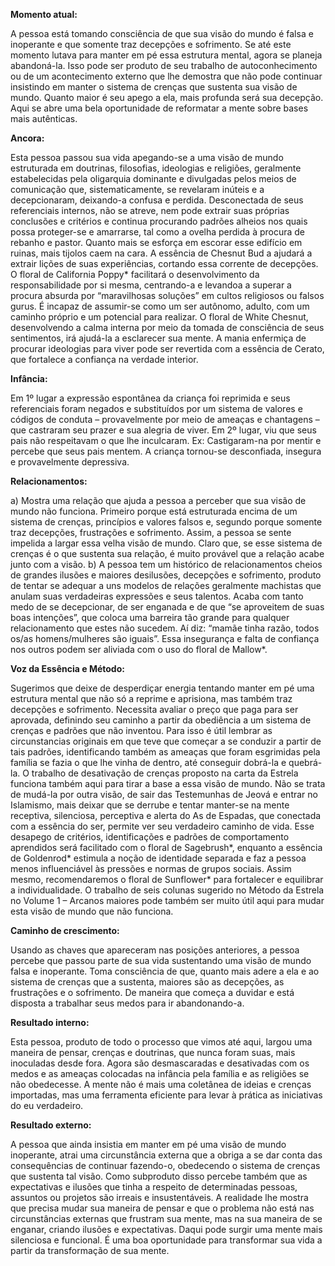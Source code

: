 **Momento atual:**

 A pessoa está tomando consciência de que sua visão do mundo é falsa e inoperante e que somente traz decepções e sofrimento. Se até este momento lutava para manter em pé essa estrutura mental, agora se planeja abandoná-la. Isso pode ser produto de seu trabalho de autoconhecimento ou de um acontecimento externo que lhe demostra que não pode continuar insistindo em manter o sistema de crenças que sustenta sua visão de mundo. Quanto maior é seu apego a ela, mais profunda será sua decepção. Aqui se abre uma bela oportunidade de reformatar a mente sobre bases mais autênticas. 


 **Ancora:** 

Esta pessoa passou sua vida apegando-se a uma visão de mundo estruturada em doutrinas, filosofias, ideologias e religiões, geralmente estabelecidas pela oligarquia dominante e divulgadas pelos meios de comunicação que, sistematicamente, se revelaram inúteis e a decepcionaram, deixando-a confusa e perdida. Desconectada de seus referenciais internos, não se atreve, nem pode extrair suas próprias conclusões e critérios e continua procurando padrões alheios nos quais possa proteger-se e amarrarse, tal como a ovelha perdida à procura de rebanho e pastor. Quanto mais se esforça em escorar esse edifício em ruinas, mais tijolos caem na cara. A essência de Chesnut Bud a ajudará a extrair lições de suas experiências, cortando essa corrente de decepções. O floral de California Poppy* facilitará o desenvolvimento da responsabilidade por si mesma, centrando-a e levandoa a superar a procura absurda por “maravilhosas soluções” em cultos religiosos ou falsos gurus. É incapaz de assumir-se como um ser autônomo, adulto, com um caminho próprio e um potencial para realizar. O floral de White Chesnut, desenvolvendo a calma interna por meio da tomada de consciência de seus sentimentos, irá ajudá-la a esclarecer sua mente. A mania enfermiça de procurar ideologias para viver pode ser revertida com a essência de Cerato, que fortalece a confiança na verdade interior. 


**Infância:**

 Em 1º lugar a expressão espontânea da criança foi reprimida e seus referenciais foram negados e substituídos por um sistema de valores e códigos de conduta – provavelmente por meio de ameaças e chantagens – que castraram seu prazer e sua alegria de viver. Em 2º lugar, viu que seus pais não respeitavam o que lhe inculcaram. Ex: Castigaram-na por mentir e percebe que seus pais mentem. A criança tornou-se desconfiada, insegura e provavelmente depressiva. 


**Relacionamentos:**

 a) Mostra uma relação que ajuda a pessoa a perceber que sua visão de mundo não funciona. Primeiro porque está estruturada encima de um sistema de crenças, princípios e valores falsos e, segundo porque somente traz decepções, frustrações e sofrimento. Assim, a pessoa se sente impelida a largar essa velha visão de mundo. Claro que, se esse sistema de crenças é o que sustenta sua relação, é muito provável que a relação acabe junto com a visão. b) A pessoa tem um histórico de relacionamentos cheios de grandes ilusões e maiores desilusões, decepções e sofrimento, produto de tentar se adequar a uns modelos de relações geralmente machistas que anulam suas verdadeiras expressões e seus talentos. Acaba com tanto medo de se decepcionar, de ser enganada e de que “se aproveitem de suas boas intenções”, que coloca uma barreira tão grande para qualquer relacionamento que estes não sucedem. Aí diz: “mamãe tinha razão, todos os/as homens/mulheres são iguais”. Essa insegurança e falta de confiança nos outros podem ser aliviada com o uso do floral de Mallow*. 


**Voz da Essência e Método:**

 Sugerimos que deixe de desperdiçar energia tentando manter em pé uma estrutura mental que não só a reprime e aprisiona, mas também traz decepções e sofrimento. Necessita avaliar o preço que paga para ser aprovada, definindo seu caminho a partir da obediência a um sistema de crenças e padrões que não inventou. Para isso é útil lembrar as circunstancias originais em que teve que começar a se conduzir a partir de tais padrões, identificando também as ameaças que foram esgrimidas pela família se fazia o que lhe vinha de dentro, até conseguir dobrá-la e quebrá-la. O trabalho de desativação de crenças proposto na carta da Estrela funciona também aqui para tirar a base a essa visão de mundo. Não se trata de mudá-la por outra visão, de sair das Testemunhas de Jeová e entrar no Islamismo, mais deixar que se derrube e tentar manter-se na mente receptiva, silenciosa, perceptiva e alerta do As de Espadas, que conectada com a essência do ser, permite ver seu verdadeiro caminho de vida. Esse desapego de critérios, identificações e padrões de comportamento aprendidos será facilitado com o floral de Sagebrush*, enquanto a essência de Goldenrod* estimula a noção de identidade separada e faz a pessoa menos influenciável às pressões e normas de grupos sociais. Assim mesmo, recomendaremos o floral de Sunflower* para fortalecer e equilibrar a individualidade. O trabalho de seis colunas sugerido no Método da Estrela no Volume 1 – Arcanos maiores pode também ser muito útil aqui para mudar esta visão de mundo que não funciona. 


**Caminho de crescimento:**

 Usando as chaves que apareceram nas posições anteriores, a pessoa percebe que passou parte de sua vida sustentando uma visão de mundo falsa e inoperante. Toma consciência de que, quanto mais adere a ela e ao sistema de crenças que a sustenta, maiores são as decepções, as frustrações e o sofrimento. De maneira que começa a duvidar e está disposta a trabalhar seus medos para ir abandonando-a. 


**Resultado interno:**

 Esta pessoa, produto de todo o processo que vimos até aqui, largou uma maneira de pensar, crenças e doutrinas, que nunca foram suas, mais inoculadas desde fora. Agora são desmascaradas e desativadas com os medos e as ameaças colocadas na infância pela família e as religiões se não obedecesse. A mente não é mais uma coletânea de ideias e crenças importadas, mas uma ferramenta eficiente para levar à prática as iniciativas do eu verdadeiro. 


**Resultado externo:**

 A pessoa que ainda insistia em manter em pé uma visão de mundo inoperante, atrai uma circunstância externa que a obriga a se dar conta das consequências de continuar fazendo-o, obedecendo o sistema de crenças que sustenta tal visão. Como subproduto disso percebe também que as expectativas e ilusões que tinha a respeito de determinadas pessoas, assuntos ou projetos são irreais e insustentáveis. A realidade lhe mostra que precisa mudar sua maneira de pensar e que o problema não está nas circunstâncias externas que frustram sua mente, mas na sua maneira de se enganar, criando ilusões e expectativas. Daqui pode surgir uma mente mais silenciosa e funcional. É uma boa oportunidade para transformar sua vida a partir da transformação de sua mente.

